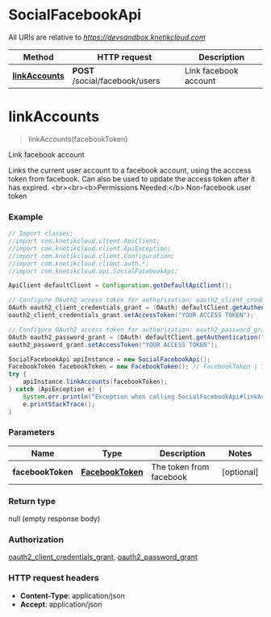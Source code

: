 # SocialFacebookApi

All URIs are relative to *https://devsandbox.knetikcloud.com*

Method | HTTP request | Description
------------- | ------------- | -------------
[**linkAccounts**](SocialFacebookApi.md#linkAccounts) | **POST** /social/facebook/users | Link facebook account


<a name="linkAccounts"></a>
# **linkAccounts**
> linkAccounts(facebookToken)

Link facebook account

Links the current user account to a facebook account, using the acccess token from facebook. Can also be used to update the access token after it has expired. &lt;br&gt;&lt;br&gt;&lt;b&gt;Permissions Needed:&lt;/b&gt; Non-facebook user token

### Example
```java
// Import classes:
//import com.knetikcloud.client.ApiClient;
//import com.knetikcloud.client.ApiException;
//import com.knetikcloud.client.Configuration;
//import com.knetikcloud.client.auth.*;
//import com.knetikcloud.api.SocialFacebookApi;

ApiClient defaultClient = Configuration.getDefaultApiClient();

// Configure OAuth2 access token for authorization: oauth2_client_credentials_grant
OAuth oauth2_client_credentials_grant = (OAuth) defaultClient.getAuthentication("oauth2_client_credentials_grant");
oauth2_client_credentials_grant.setAccessToken("YOUR ACCESS TOKEN");

// Configure OAuth2 access token for authorization: oauth2_password_grant
OAuth oauth2_password_grant = (OAuth) defaultClient.getAuthentication("oauth2_password_grant");
oauth2_password_grant.setAccessToken("YOUR ACCESS TOKEN");

SocialFacebookApi apiInstance = new SocialFacebookApi();
FacebookToken facebookToken = new FacebookToken(); // FacebookToken | The token from facebook
try {
    apiInstance.linkAccounts(facebookToken);
} catch (ApiException e) {
    System.err.println("Exception when calling SocialFacebookApi#linkAccounts");
    e.printStackTrace();
}
```

### Parameters

Name | Type | Description  | Notes
------------- | ------------- | ------------- | -------------
 **facebookToken** | [**FacebookToken**](FacebookToken.md)| The token from facebook | [optional]

### Return type

null (empty response body)

### Authorization

[oauth2_client_credentials_grant](../README.md#oauth2_client_credentials_grant), [oauth2_password_grant](../README.md#oauth2_password_grant)

### HTTP request headers

 - **Content-Type**: application/json
 - **Accept**: application/json

